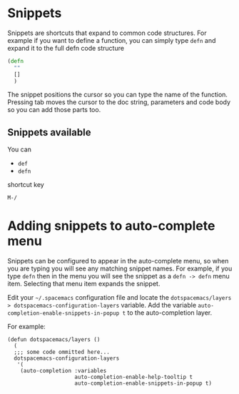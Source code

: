 # Snippets

Snippets are shortcuts that expand to common code structures.  For example if you want to define a function, you can simply type `defn` and expand it to the full defn code structure 

```clojure
(defn 
  ""
  []
  )
```

The snippet positions the cursor so you can type the name of the function.  Pressing tab moves the cursor to the doc string, parameters and code body so you can add those parts too.

## Snippets available

You can 

* `def`
* `defn`

shortcut key 

`M-/`

# Adding snippets to auto-complete menu 

Snippets can be configured to appear in the auto-complete menu, so when you are typing you will see any matching snippet names.  For example, if you type `defn` then in the menu you will see the snippet as a `defn -> defn` menu item.  Selecting that menu item expands the snippet.

Edit your `~/.spacemacs` configuration file and locate the `dotspacemacs/layers > dotspacemacs-configuration-layers` variable.  Add the variable `auto-completion-enable-snippets-in-popup t` to the auto-completion layer.

For example:

```elisp
(defun dotspacemacs/layers ()
  (
  ;;; some code ommitted here...
  dotspacemacs-configuration-layers
   '(
    (auto-completion :variables
                     auto-completion-enable-help-tooltip t
                     auto-completion-enable-snippets-in-popup t)
```
